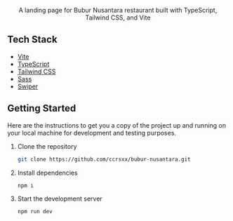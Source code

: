 <p align="center">
A landing page for Bubur Nusantara restaurant built with TypeScript, Tailwind CSS, and Vite
</p>

## Tech Stack

- [Vite](https://vitejs.dev/)
- [TypeScript](https://www.typescriptlang.org/)
- [Tailwind CSS](https://tailwindcss.com/)
- [Sass](https://sass-lang.com/)
- [Swiper](https://swiperjs.com/)

## Getting Started

Here are the instructions to get you a copy of the project up and running on your local machine for development and testing purposes.

1. Clone the repository

   ```bash
   git clone https://github.com/ccrsxx/bubur-nusantara.git
   ```

2. Install dependencies

   ```bash
   npm i
   ```

3. Start the development server

   ```bash
   npm run dev
   ```
